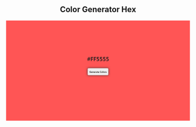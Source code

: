 <h2 align="center">Color Generator Hex</h2>

[![banner](./src/img/banner.png)](https://digitalocean.com)
